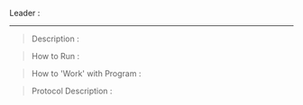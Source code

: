Leader :

-------------------

> Description : 

> How to Run :

> How to 'Work' with Program : 

> Protocol Description : 